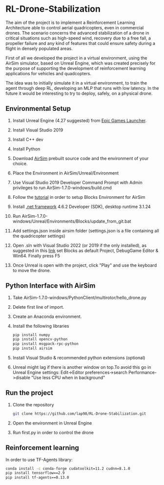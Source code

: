 # RL-Drone-Stabilization

The aim of the project is to implement a Reinforcement Learning Architecture able to control aerial quadricopters, even in commercial drones.
The scenario concerns the advanced stabilization of a drone in critical situations such as high-speed wind, recovery due to a free fall, a propeller failure and any kind of features that could ensure safety during a flight in densely populated areas.

First of all we developed the project in a virtual environment, using the AirSim simulator, based on Unreal Engine, which was created precisely for the purpose of supporting the development of reinforcement learning applications for vehicles and quadcopters.

The idea was to initially simulate it in a virtual environment, to train the agent through deep RL, developing an MLP that runs with low latency.
In the future it would be interesting to try to deploy, safely, on a physical drone.


## Environmental Setup
1. Install Unreal Engine (4.27 suggested) from [Epic Games Launcher](https://store.epicgames.com/it/download).

2. Install Visual Studio 2019

3. Install C++ dev

4. Install Python

5. Download [AirSim](https://microsoft.github.io/AirSim/build_windows/) prebuilt source code and the environment of your choice.

6. Place the Environment in AirSim/Unreal/Environment

5. Use Visual Studio 2019 Developer Command Prompt with Admin privileges to run AirSim-1.7.0-windows/build.cmd

6. Follow the [tutorial](https://microsoft.github.io/AirSim/unreal_blocks/) in order to setup Blocks Environment for AirSim

7. Install [.net framework](https://dotnet.microsoft.com/en-us/download/dotnet-framework/net462) 4.6.2 Developer (SDK), desktop runtime 3.1.24 

8. Run AirSim-1.7.0-windows/Unreal/Environments/Blocks/update_from_git.bat

9. Add settings.json inside airsim folder (settings.json is a file containing all the quadricopter settings)

10. Open .sln with Visual Studio 2022 (or 2019 if the only installed), as suggested in this [link](https://docs.microsoft.com/it-it/visualstudio/ide/how-to-set-multiple-startup-projects?view=vs-2022) set Blocks as default Project, DebugGame Editor & Win64. Finally press F5 

11. Once Unreal is open with the project, click "Play" and use the keyboard to move the drone.

## Python Interface with AirSim

1. Take AirSim-1.7.0-windows/PythonClient/multirotor/hello_drone.py

2. Delete first line of import.

3. Create an Anaconda environment.

4. Install the following libraries
    ```bash
    pip install numpy
    pip install opencv-python
    pip install msgpack-rpc-python
    pip install airsim
    ```
5. Install Visual Studio & recommended python extensions (optional)

6. Unreal might lag if there is another window on top.To avoid this go in Unreal Engine settings: Edit->Editor preferences->search Performance->disable "Use less CPU when in background"

## Run the project
1. Clone the repository
    ```bash
    git clone https://github.com/lap98/RL-Drone-Stabilization.git
    ```
2. Open the environment in Unreal Engine

3. Run first.py in order to control the drone

## Reinforcement learning

In order to use TF-Agents library:
```bash
conda install -c conda-forge cudatoolkit=11.2 cudnn=8.1.0
pip install tensorflow==2.9
pip install tf-agents==0.13.0
```

